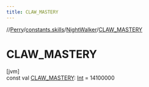 ```yaml
---
title: CLAW_MASTERY
---
```

//[Perry](../../../index.html)/[constants.skills](../index.html)/[NightWalker](index.html)/[CLAW_MASTERY](-c-l-a-w_-m-a-s-t-e-r-y.html)



# CLAW_MASTERY



[jvm]\
const val [CLAW_MASTERY](-c-l-a-w_-m-a-s-t-e-r-y.html): [Int](https://kotlinlang.org/api/latest/jvm/stdlib/kotlin/-int/index.html) = 14100000





